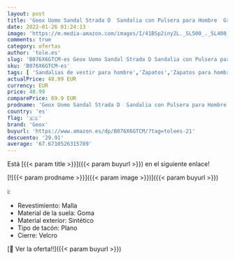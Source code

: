 ```yaml
---
layout: post
title: 'Geox Uomo Sandal Strada D  Sandalia con Pulsera para Hombre  Gris  Stone/Lt Grey   39 EU'
date: 2022-01-26 01:24:13
image: 'https://m.media-amazon.com/images/I/41BSp2iny2L._SL500_._SL400_.jpg'
comments: true
category: ofertas
author: 'tole.es'
slug: 'B076X6GTCM-es Geox Uomo Sandal Strada D Sandalia con Pulsera para Hombre...'
sku: 'B076X6GTCM-es'
tags: [ 'Sandalias de vestir para hombre','Zapatos','Zapatos para hombre','Zapatos y complementos','geox','sandalia', ]
actualPrice: 48.99 EUR
currency: EUR
price: 48.99
comparePrice: 69.9 EUR
prodname: 'Geox Uomo Sandal Strada D  Sandalia con Pulsera para Hombre  Gris  Stone/Lt Grey   39 EU'
country: 'es'
flag: '🇪🇸'
brand: 'Geox'
buyurl: 'https://www.amazon.es/dp/B076X6GTCM/?tag=tolees-21'
descuento: '29.91'
average: '67.6710526315789'
---
```


Está [{{< param title >}}]({{< param buyurl >}}) en el siguiente enlace!

[![{{< param prodname >}}]({{< param image >}})]({{< param buyurl >}})

ℹ️:

- Revestimiento: Malla
- Material de la suela: Goma
- Material exterior: Sintético
- Tipo de tacón: Plano
- Cierre: Velcro

[🛒 Ver la oferta!!]({{< param buyurl >}})
